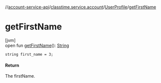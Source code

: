 //[account-service-api](../../../index.md)/[classtime.service.account](../index.md)/[UserProfile](index.md)/[getFirstName](get-first-name.md)

# getFirstName

[jvm]\
open fun [getFirstName](get-first-name.md)(): [String](https://docs.oracle.com/javase/8/docs/api/java/lang/String.html)

`string first_name = 3;`

#### Return

The firstName.
